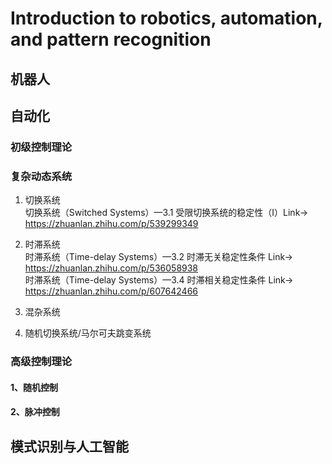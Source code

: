 # Introduction to robotics, automation, and pattern recognition

## 机器人

## 自动化
### 初级控制理论

### 复杂动态系统
1. 切换系统 <br>
切换系统（Switched Systems）—3.1 受限切换系统的稳定性（I）Link-> https://zhuanlan.zhihu.com/p/539299349

3. 时滞系统 <br>
时滞系统（Time-delay Systems）—3.2 时滞无关稳定性条件 Link-> https://zhuanlan.zhihu.com/p/536058938  
时滞系统（Time-delay Systems）—3.4 时滞相关稳定性条件 Link-> https://zhuanlan.zhihu.com/p/607642466

3. 混杂系统 <br>

4. 随机切换系统/马尔可夫跳变系统 <br>


### 高级控制理论

#### 1、随机控制

#### 2、脉冲控制


## 模式识别与人工智能
